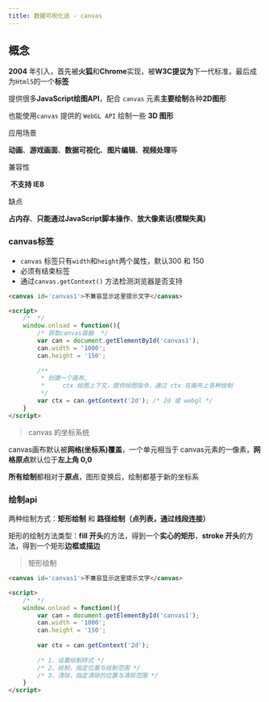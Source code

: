 ```yaml
---
title: 数据可视化话 - canvas
---
```




## 概念

**2004** 年引入，首先被**火狐**和**Chrome**实现，被**W3C提议为**下一代标准，最后成为`Html5`的一个**标签**

提供很多**JavaScript绘图API**，配合 `canvas` 元素**主要绘制**各种**2D图形**

也能使用`canvas` 提供的 `WebGL API` 绘制一些 **3D 图形**

应用场景

​	**动画**、**游戏画面**、**数据可视化**、**图片编辑**、**视频处理**等

兼容性

​	**不支持 IE8**

缺点

​     **占内存**、**只能通过JavaScript脚本操作**、**放大像素话(模糊失真)**

### canvas标签

-   `canvas` 标签只有`width`和`height`两个属性，默认300 和 150
-   必须有结束标签
-   通过`canvas.getContext()` 方法检测浏览器是否支持

```html
<canvas id='canvas1'>不兼容显示这里提示文字</canvas>

<script>
    /*  */
	window.onload = function(){
        /* 获取canvas容器  */
        var can = document.getElementById('canvas1');
        can.width = '1000';
        can.height = '150';
        
        /**
         * 创建一个画布, 
         *     ctx 绘图上下文，提供绘图指令，通过 ctx 在画布上各种绘制
         */
        var ctx = can.getContext('2d'); /* 2d 或 webgl */
    }
</script>
```

>   canvas 的坐标系统

canvas画布默认被**网格(坐标系)覆盖**，一个单元相当于 canvas元素的一像素，**网格原点**默认位于**左上角 0,0**

**所有绘制**都相对于**原点**，图形变换后，绘制都基于新的坐标系

### 绘制api

两种绘制方式：**矩形绘制** 和 **路径绘制（点列表，通过线段连接）**

矩形的绘制方法类型：**fill 开头**的方法，得到一个**实心的矩形**，**stroke 开头**的方法，得到一个矩形**边框或描边**

>   矩形绘制

```html
<canvas id='canvas1'>不兼容显示这里提示文字</canvas>

<script>
    /*  */
	window.onload = function(){
        var can = document.getElementById('canvas1');
        can.width = '1000';
        can.height = '150';
       
        var ctx = can.getContext('2d'); 
         
        /* 1、设置绘制样式 */
        /* 2、绘制，指定位置与绘制范围 */
        /* 3、清除，指定清除的位置与清除范围 */
    }
</script>


```



